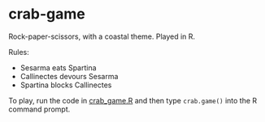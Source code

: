 crab-game
=========

Rock-paper-scissors, with a coastal theme. Played in R.

Rules: 
- Sesarma eats Spartina
- Callinectes devours Sesarma
- Spartina blocks Callinectes

To play, run the code in [crab_game.R](https://github.com/troyhill/crab-game/blob/master/crab_game.R) and then type <code>crab.game()</code> into the R command prompt. 
